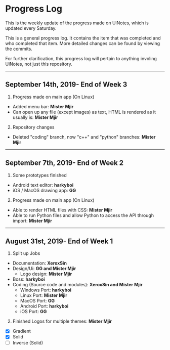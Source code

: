 # Progress Log
This is the weekly update of the progress made on UiNotes, which is updated every Saturday.

This is a general progress log. It contains the item that was completed and who completed that item. More detailed changes can be found by viewing the commits.

For further clarification, this progress log will pertain to anything involing UiNotes, not just this repository.

----------------------

## September 14th, 2019- End of Week 3
1. Progress made on main app (On Linux)
  * Added menu bar: **Mister Mjir**
  * Can open up any file (except images) as text, HTML is rendered as it usually is: **Mister Mjir**
2. Repository changes
  * Deleted "coding" branch, now "c++" and "python" branches: **Mister Mjir**

----------------------

## September 7th, 2019- End of Week 2
1. Some prototypes finished
  * Android text editor: **harkyboi**
  * iOS / MacOS drawing app: **GG**
2. Progress made on main app (On Linux)
  * Able to render HTML files with CSS: **Mister Mjir**
  * Able to run Python files and allow Python to access the API through import: **Mister Mjir**

----------------------

## August 31st, 2019- End of Week 1
1. Split up Jobs
  * Documentation: **XeroxSin**
  * Design/Ui: **GG and Mister Mjir**
    * Logo design: **Mister Mjir**
  * Boss: **harkyboi**
  * Coding (Source code and modules): **XeroxSin and Mister Mjir**
    * Windows Port: **harkyboi**
    * Linux Port: **Mister Mjir**
    * MacOS Port: **GG**
    * Android Port: **harkyboi**
    * iOS Port: **GG**
2. Finished Logos for multiple themes: **Mister Mjir**
  * [x] Gradient
  * [x] Solid
  * [ ] Inverse (Solid)
